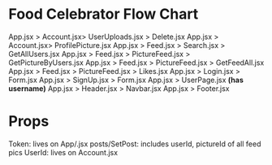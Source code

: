 # Food Celebrator Flow Chart

App.jsx > Account.jsx> UserUploads.jsx > Delete.jsx
App.jsx > Account.jsx> ProfilePicture.jsx
App.jsx > Feed.jsx > Search.jsx > GetAllUsers.jsx
App.jsx > Feed.jsx > PictureFeed.jsx > GetPictureByUsers.jsx
App.jsx > Feed.jsx > PictureFeed.jsx > GetFeedAll.jsx
App.jsx > Feed.jsx > PictureFeed.jsx > Likes.jsx
App.jsx > Login.jsx > Form.jsx
App.jsx > SignUp.jsx > Form.jsx
App.jsx > UserPage.jsx **(has username)**
App.jsx > Header.jsx > Navbar.jsx
App.jsx > Footer.jsx

# Props

Token: lives on App/.jsx
posts/SetPost: includes userId, pictureId of all feed pics
UserId: lives on Account.jsx
